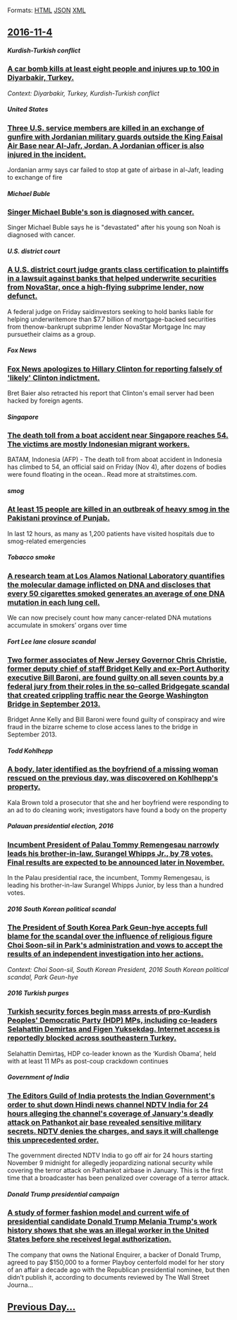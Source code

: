 
Formats: [HTML](2016/11/4/index.html)  [JSON](2016/11/4/index.json)  [XML](2016/11/4/index.xml)  

## [2016-11-4](/news/2016/11/4/index.md)

##### Kurdish-Turkish conflict
### [ A car bomb kills at least eight people and injures up to 100 in Diyarbakir, Turkey. ](/news/2016/11/4/a-car-bomb-kills-at-least-eight-people-and-injures-up-to-100-in-diyarbaka-r-turkey.md)
_Context: Diyarbakir, Turkey, Kurdish-Turkish conflict_

##### United States
### [Three U.S. service members are killed in an exchange of gunfire with Jordanian military guards outside the King Faisal Air Base near Al-Jafr, Jordan. A Jordanian officer is also injured in the incident. ](/news/2016/11/4/three-u-s-service-members-are-killed-in-an-exchange-of-gunfire-with-jordanian-military-guards-outside-the-king-faisal-air-base-near-al-jafr.md)
Jordanian army says car failed to stop at gate of airbase in al-Jafr, leading to exchange of fire

##### Michael Buble
### [Singer Michael Buble's son is diagnosed with cancer. ](/news/2016/11/4/singer-michael-bubla-c-s-son-is-diagnosed-with-cancer.md)
Singer Michael Buble says he is &quot;devastated&quot; after his young son Noah is diagnosed with cancer.

##### U.S. district court
### [A U.S. district court judge grants class certification to plaintiffs in a lawsuit against banks that helped underwrite securities from NovaStar, once a high-flying subprime lender, now defunct. ](/news/2016/11/4/a-u-s-district-court-judge-grants-class-certification-to-plaintiffs-in-a-lawsuit-against-banks-that-helped-underwrite-securities-from-novas.md)
A federal judge on Friday saidinvestors seeking to hold banks liable for helping underwritemore than $7.7 billion of mortgage-backed securities from thenow-bankrupt subprime lender NovaStar Mortgage Inc may pursuetheir claims as a group.

##### Fox News
### [ Fox News apologizes to Hillary Clinton for reporting falsely of 'likely' Clinton indictment. ](/news/2016/11/4/fox-news-apologizes-to-hillary-clinton-for-reporting-falsely-of-likely-clinton-indictment.md)
Bret Baier also retracted his report that Clinton&#39;s email server had been hacked by foreign agents.

##### Singapore
### [The death toll from a boat accident near Singapore reaches 54. The victims are mostly Indonesian migrant workers. ](/news/2016/11/4/the-death-toll-from-a-boat-accident-near-singapore-reaches-54-the-victims-are-mostly-indonesian-migrant-workers.md)
BATAM, Indonesia (AFP) - The death toll from aboat accident in Indonesia has climbed to 54, an official said on Friday (Nov 4), after dozens of bodies were found floating in the ocean.. Read more at straitstimes.com.

##### smog
### [At least 15 people are killed in an outbreak of heavy smog in the Pakistani province of Punjab. ](/news/2016/11/4/at-least-15-people-are-killed-in-an-outbreak-of-heavy-smog-in-the-pakistani-province-of-punjab.md)
In last 12 hours, as many as 1,200 patients have visited hospitals due to smog-related emergencies

##### Tobacco smoke
### [A research team at Los Alamos National Laboratory quantifies the molecular damage inflicted on DNA and discloses that every 50 cigarettes smoked generates an average of one DNA mutation in each lung cell. ](/news/2016/11/4/a-research-team-at-los-alamos-national-laboratory-quantifies-the-molecular-damage-inflicted-on-dna-and-discloses-that-every-50-cigarettes-sm.md)
We can now precisely count how many cancer-related DNA mutations accumulate in smokers’ organs over time

##### Fort Lee lane closure scandal
### [Two former associates of New Jersey Governor Chris Christie, former deputy chief of staff Bridget Kelly and ex-Port Authority executive Bill Baroni, are found guilty on all seven counts by a federal jury from their roles in the so-called Bridgegate scandal that created crippling traffic near the George Washington Bridge in September 2013. ](/news/2016/11/4/two-former-associates-of-new-jersey-governor-chris-christie-former-deputy-chief-of-staff-bridget-kelly-and-ex-port-authority-executive-bill.md)
Bridget Anne Kelly and Bill Baroni were found guilty of conspiracy and wire fraud in the bizarre scheme to close access lanes to the bridge in September 2013.

##### Todd Kohlhepp
### [A body, later identified as the boyfriend of a missing woman rescued on the previous day, was discovered on Kohlhepp's property. ](/news/2016/11/4/a-body-later-identified-as-the-boyfriend-of-a-missing-woman-rescued-on-the-previous-day-was-discovered-on-kohlhepp-s-property.md)
Kala Brown told a prosecutor that she and her boyfriend were responding to an ad to do cleaning work; investigators have found a body on the property

##### Palauan presidential election, 2016
### [Incumbent President of Palau Tommy Remengesau narrowly leads his brother-in-law, Surangel Whipps Jr., by 78 votes. Final results are expected to be announced later in November. ](/news/2016/11/4/incumbent-president-of-palau-tommy-remengesau-narrowly-leads-his-brother-in-law-surangel-whipps-jr-by-78-votes-final-results-are-expecte.md)
In the Palau presidential race, the incumbent, Tommy Remengesau, is leading his brother-in-law Surangel Whipps Junior, by less than a hundred votes.

##### 2016 South Korean political scandal
### [The President of South Korea Park Geun-hye accepts full blame for the scandal over the influence of religious figure Choi Soon-sil in Park's administration and vows to accept the results of an independent investigation into her actions. ](/news/2016/11/4/the-president-of-south-korea-park-geun-hye-accepts-full-blame-for-the-scandal-over-the-influence-of-religious-figure-choi-soon-sil-in-park-s.md)
_Context: Choi Soon-sil, South Korean President, 2016 South Korean political scandal, Park Geun-hye_

##### 2016 Turkish purges
### [Turkish security forces begin mass arrests of pro-Kurdish Peoples' Democratic Party (HDP) MPs, including co-leaders Selahattin Demirtas and Figen Yuksekdag. Internet access is reportedly blocked across southeastern Turkey. ](/news/2016/11/4/turkish-security-forces-begin-mass-arrests-of-pro-kurdish-peoples-democratic-party-hdp-mps-including-co-leaders-selahattin-demirtaa-and.md)
Selahattin Demirtaş, HDP co-leader known as the ‘Kurdish Obama’, held with at least 11 MPs as post-coup crackdown continues

##### Government of India
### [The Editors Guild of India protests the Indian Government's order to shut down Hindi news channel NDTV India for 24 hours alleging the channel's coverage of January's deadly attack on Pathankot air base revealed sensitive military secrets. NDTV denies the charges, and says it will challenge this unprecedented order. ](/news/2016/11/4/the-editors-guild-of-india-protests-the-indian-government-s-order-to-shut-down-hindi-news-channel-ndtv-india-for-24-hours-alleging-the-chann.md)
The government directed NDTV India to go off air for 24 hours starting November 9 midnight for allegedly jeopardizing national security while covering the terror attack on Pathankot airbase in January. This is the first time that a broadcaster has been penalized over coverage of a terror attack.

##### Donald Trump presidential campaign
### [A study of former fashion model and current wife of presidential candidate Donald Trump Melania Trump's work history shows that she was an illegal worker in the United States before she received legal authorization. ](/news/2016/11/4/a-study-of-former-fashion-model-and-current-wife-of-presidential-candidate-donald-trump-melania-trump-s-work-history-shows-that-she-was-an-i.md)
The company that owns the National Enquirer, a backer of Donald Trump, agreed to pay $150,000 to a former Playboy centerfold model for her story of an affair a decade ago with the Republican presidential nominee, but then didn’t publish it, according to documents reviewed by The Wall Street Journa...

## [Previous Day...](/news/2016/11/3/index.md)

